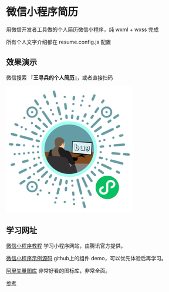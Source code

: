 # 微信小程序简历

用微信开发者工具做的个人简历微信小程序，纯 wxml + wxss 完成

所有个人文字介绍都在 resume.config.js 配置

## 效果演示

微信搜索 『**王寻兵的个人简历**』，或者直接扫码

![](./img/qrcode.jpg)

## 学习网址

[微信小程序教程](https://developers.weixin.qq.com/miniprogram/dev/index.html)  学习小程序网站，由腾讯官方提供。

[微信小程序示例源码](https://github.com/wechat-miniprogram/miniprogram-demo.git)     github上的组件 demo，可以优先体验后再学习。

[阿里矢量图库](http://iconfont.cn/)     非常好看的图标库，非常全面。

[参考](https://github.com/qiujianping-work/resume) 

